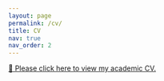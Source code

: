 ```yaml
---
layout: page
permalink: /cv/
title: CV
nav: true
nav_order: 2
---
```


[📄 Please click here to view my academic CV.](/assets/pdf/Ozgur_Aksoy_CV_website.pdf)
